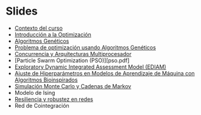 # Slides

* [Contexto del curso](0_contexto.pdf)
* [Introducción a la Optimización](intro_optimizacion.pdf)
* [Algoritmos Genéticos](algo_geneticos.pdf)
* [Problema de optimización usando Algoritmos Genéticos](prob_opt_algo_gen.pdf)
* [Concurrencia y Arquitecturas Multiprocesador](concurrencia.pdf)
* [Particle Swarm Optimization (PSO)][pso.pdf]
* [Exploratory Dynamic Integrated Assessment Model (EDIAM)](ediam_slides.pdf)
* [Ajuste de Hiperparámetros en Modelos de Aprendizaje de Máquina con Algoritmos Bioinspirados](hiper_tuning.pdf)
* [Simulación Monte Carlo y Cadenas de Markov](markov_monte_carlo.pdf)
* Modelo de Ising
* [Resiliencia y robustez en redes](robustness_measures.pdf)
* Red de Cointegración